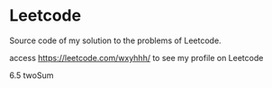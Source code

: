 # Leetcode

Source code of my solution to the problems of Leetcode.

access https://leetcode.com/wxyhhh/ to see my profile on Leetcode

6.5 twoSum